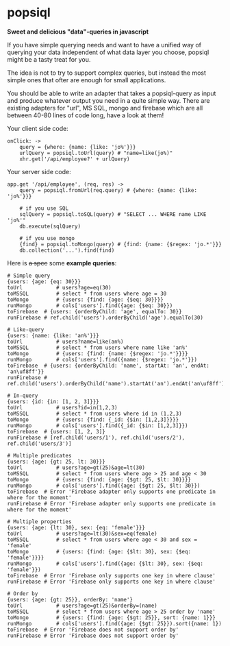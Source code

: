 # popsiql

**Sweet and delicious "data"-queries in javascript**

If you have simple querying needs and want to have a unified way of querying your data independent of what data layer you choose, popsiql might be a tasty treat for you.

The idea is not to try to support complex queries, but instead the most simple ones that ofter are enough for small applications.

You should be able to write an adapter that takes a popsiql-query as input and produce whatever output you need in a quite simple way. There are existing adapters for "url", MS SQL, mongo and firebase which are all between 40-80 lines of code long, have a look at them!

Your client side code:

```
onClick: ->
	query = {where: {name: {like: 'jo%'}}}
	urlQuery = popsiql.toUrl(query) # "name=like(jo%)"
	xhr.get('/api/employee?' + urlQuery)
```

Your server side code:

```
app.get '/api/employee', (req, res) ->
	query = popsiql.fromUrl(req.query) # {where: {name: {like: 'jo%'}}}

	# if you use SQL
	sqlQuery = popsiql.toSQL(query) # "SELECT ... WHERE name LIKE 'jo%'"
	db.execute(sqlQuery)

	# if you use mongo
	{find} = popsiql.toMongo(query) # {find: {name: {$regex: 'jo.*'}}}
	db.collection('...').find(find)
```

Here is ~~a spec~~ some **example queries**:

```
# Simple query
{users: {age: {eq: 30}}}
toUrl 			# users?age=eq(30)
toMSSQL			# select * from users where age = 30
toMongo			# {users: {find: {age: {$eq: 30}}}}
runMongo		# cols['users'].find({age: {$eq: 30}})
toFirebase	# {users: {orderByChild: 'age', equalTo: 30}}
runFirebase	# ref.child('users').orderByChild('age').equalTo(30)

# Like-query
{users: {name: {like: 'an%'}}}
toUrl 			# users?name=like(an%)
toMSSQL			# select * from users where name like 'an%'
toMongo			# {users: {find: {name: {$regex: 'jo.*'}}}}
runMongo		# cols['users'].find({name: {$regex: 'jo.*'}})
toFirebase	# {users: {orderByChild: 'name', startAt: 'an', endAt: 'an\uf8ff'}}
runFirebase	# ref.child('users').orderByChild('name').startAt('an').endAt('an\uf8ff')

# In-query
{users: {id: {in: [1, 2, 3]}}}
toUrl 			# users?id=in(1,2,3)
toMSSQL			# select * from users where id in (1,2,3)
toMongo			# {users: {find: {_id: {$in: [1,2,3]}}}}
runMongo		# cols['users'].find({_id: {$in: [1,2,3]}})
toFirebase	# {users: [1, 2, 3]}
runFirebase	# [ref.child('users/1'), ref.child('users/2'), ref.child('users/3')]

# Multiple predicates
{users: {age: {gt: 25, lt: 30}}}
toUrl 			# users?age=gt(25)&age=lt(30)
toMSSQL			# select * from users where age > 25 and age < 30
toMongo			# {users: {find: {age: {$gt: 25, $lt: 30}}}}
runMongo		# cols['users'].find({age: {$gt: 25, $lt: 30}})
toFirebase	# Error 'Firebase adapter only supports one predicate in where for the moment'
runFirebase	# Error 'Firebase adapter only supports one predicate in where for the moment'

# Multiple properties
{users: {age: {lt: 30}, sex: {eq: 'female'}}}
toUrl 			# users?age=lt(30)&sex=eq(female)
toMSSQL			# select * from users where age < 30 and sex = 'female'
toMongo			# {users: {find: {age: {$lt: 30}, sex: {$eq: 'female'}}}}
runMongo		# cols['users'].find({age: {$lt: 30}, sex: {$eq: 'female'}})
toFirebase	# Error 'Firebase only supports one key in where clause'
runFirebase	# Error 'Firebase only supports one key in where clause'

# Order by
{users: {age: {gt: 25}}, orderBy: 'name'}
toUrl 			# users?age=gt(25)&orderBy=(name)
toMSSQL			# select * from users where age > 25 order by 'name'
toMongo			# {users: {find: {age: {$gt: 25}}, sort: {name: 1}}}
runMongo		# cols['users'].find({age: {$gt: 25}}).sort({name: 1})
toFirebase	# Error 'Firebase does not support order by'
runFirebase	# Error 'Firebase does not support order by'

```





